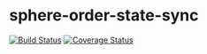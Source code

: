 sphere-order-state-sync
=======================

[![Build Status](https://secure.travis-ci.org/hajoeichler/sphere-order-state-sync.png?branch=master)](http://travis-ci.org/hajoeichler/sphere-order-state-sync) [![Coverage Status](https://coveralls.io/repos/hajoeichler/sphere-order-state-sync/badge.png?branch=master)](https://coveralls.io/r/hajoeichler/sphere-order-state-sync?branch=master)
